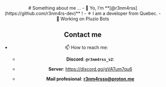 <div align="center">
# Something about me ...
- 👋 Yo, I’m **[@r3nm4rss](https://github.com/r3nm4rs-dev)** !
- ⚜️ I am a developer from Quebec.
- 📌 Working on Pluzio Bots


## Contact me
- 📫 How to reach me:
  - **Discord**: **``@r3nm4rss_v2``**:
  - **Server**: https://discord.gg/gVATum7qu6

  - **Mail profesional**: **r3nm4rsss@proton.me**
</div>

